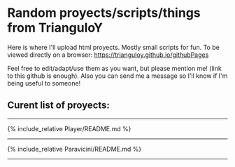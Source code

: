 # Random proyects/scripts/things from TrianguloY
Here is where I'll upload html proyects. Mostly small scripts for fun. To be viewed directly on a browser: https://trianguloy.github.io/githubPages

Feel free to edit/adapt/use them as you want, but please mention me! (link to this github is enough). Also you can send me a message so I'll know if I'm being useful to someone!


## Curent list of proyects:

--------------------------------------------------

{% include_relative Player/README.md %}

--------------------------------------------------

{% include_relative Paravicini/README.md %}

--------------------------------------------------